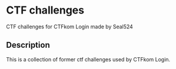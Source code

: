 ﻿# CTF challenges
CTF challenges for CTFkom Login made by Seal524
## Description
This is a collection of former ctf challenges used by CTFkom Login.
